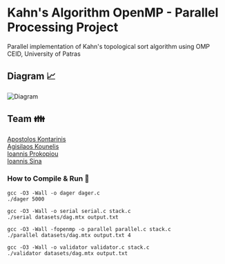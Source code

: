 # Kahn's Algorithm OpenMP - Parallel Processing Project
Parallel implementation of Kahn's topological sort algorithm using OMP<br>
CEID, University of Patras

## Diagram 📈
![Diagram](https://raw.githubusercontent.com/kounelisagis/OpenMP-Topological-Sorting-Algorithm/master/images/diagram.png?token=AIU2MROI6PTO7Y5XZHLKHAS67TXEO)

## Team 👪
[Apostolos Kontarinis](https://github.com/AposKonti)<br>
[Agisilaos Kounelis](https://github.com/kounelisagis)<br>
[Ioannis Prokopiou](https://github.com/GiannisProkopiou)<br>
[Ioannis Sina](https://github.com/IoannisSina)

### How to Compile & Run 🏃
```
gcc -O3 -Wall -o dager dager.c
./dager 5000

gcc -O3 -Wall -o serial serial.c stack.c
./serial datasets/dag.mtx output.txt

gcc -O3 -Wall -fopenmp -o parallel parallel.c stack.c
./parallel datasets/dag.mtx output.txt 4

gcc -O3 -Wall -o validator validator.c stack.c
./validator datasets/dag.mtx output.txt
```
